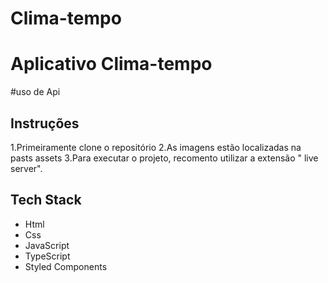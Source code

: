 # Clima-tempo

# Aplicativo Clima-tempo
#uso de Api 

## Instruções

1.Primeiramente clone o repositório
2.As imagens estão localizadas na pasts assets
3.Para executar o projeto, recomento utilizar a extensão " live server".


## Tech Stack

- Html
- Css
- JavaScript
- TypeScript
- Styled Components
